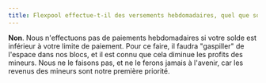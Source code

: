 ```yaml
---
title: Flexpool effectue-t-il des versements hebdomadaires, quel que soit le solde ?
---
```


**Non**. Nous n'effectuons pas de paiements hebdomadaires si votre solde est inférieur à votre limite de paiement. Pour ce faire, il faudra "gaspiller" de l'espace dans nos blocs, et il est connu que cela diminue les profits des mineurs. Nous ne le faisons pas, et ne le ferons jamais à l'avenir, car les revenus des mineurs sont notre première priorité.
